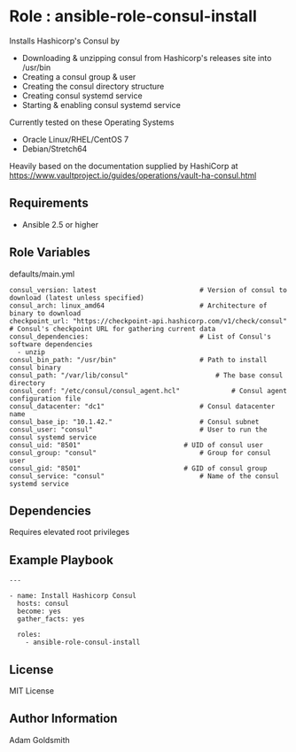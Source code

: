 Role : ansible-role-consul-install
==================================

Installs Hashicorp's Consul by
* Downloading & unzipping consul from Hashicorp's releases site into /usr/bin
* Creating a consul group & user
* Creating the consul directory structure
* Creating consul systemd service
* Starting & enabling consul systemd service

Currently tested on these Operating Systems
* Oracle Linux/RHEL/CentOS 7
* Debian/Stretch64

Heavily based on the documentation supplied by HashiCorp at <https://www.vaultproject.io/guides/operations/vault-ha-consul.html>

Requirements
------------

* Ansible 2.5 or higher

Role Variables
--------------

defaults/main.yml
```
consul_version: latest							# Version of consul to download (latest unless specified)
consul_arch: linux_amd64						# Architecture of binary to download
checkpoint_url: "https://checkpoint-api.hashicorp.com/v1/check/consul"	# Consul's checkpoint URL for gathering current data
consul_dependencies:							# List of Consul's software dependencies
  - unzip
consul_bin_path: "/usr/bin"						# Path to install consul binary
consul_path: "/var/lib/consul"						# The base consul directory
consul_conf: "/etc/consul/consul_agent.hcl"				# Consul agent configuration file
consul_datacenter: "dc1"						# Consul datacenter name
consul_base_ip: "10.1.42."						# Consul subnet
consul_user: "consul"							# User to run the consul systemd service
consul_uid: "8501"							# UID of consul user
consul_group: "consul"							# Group for consul user
consul_gid: "8501"							# GID of consul group
consul_service: "consul"						# Name of the consul systemd service
```

Dependencies
------------

Requires elevated root privileges

Example Playbook
----------------

```
---

- name: Install Hashicorp Consul
  hosts: consul
  become: yes
  gather_facts: yes

  roles:
    - ansible-role-consul-install
```

License
-------

MIT License

Author Information
------------------

Adam Goldsmith


